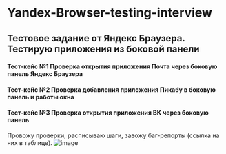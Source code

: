 # Yandex-Browser-testing-interview
## Тестовое задание от Яндекс Браузера. Тестирую приложения из боковой панели 
#### Тест-кейс №1 Проверка открытия приложения Почта через боковую панель Яндекс Браузера
#### Тест-кейс №2 Проверка добавления приложения Пикабу в боковую панель и работы окна 
#### Тест-кейс №3 Проверка открытия приложения ВК через боковую панель
Провожу проверки, расписываю шаги, завожу баг-репорты (ссылка на них в таблице).
![image](https://user-images.githubusercontent.com/120137263/230980867-d62a98fd-2275-4bf2-bc60-df84e4797f79.png)



